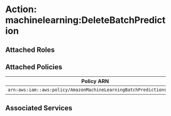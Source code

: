 # Action: machinelearning:DeleteBatchPrediction

## Attached Roles

## Attached Policies

| Policy ARN | Policy Name |
|------------|-------------|
| `arn:aws:iam::aws:policy/AmazonMachineLearningBatchPredictionsAccess` | [AmazonMachineLearningBatchPredictionsAccess](../policies.md#amazonmachinelearningbatchpredictionsaccess) |

## Associated Services

